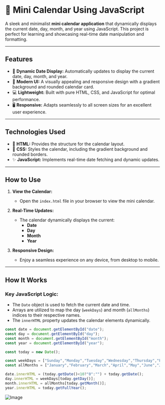 # 📅 Mini Calendar Using JavaScript

A sleek and minimalist **mini calendar application** that dynamically displays the current date, day, month, and year using JavaScript. This project is perfect for learning and showcasing real-time date manipulation and formatting.

---

## Features
- 📆 **Dynamic Date Display:** Automatically updates to display the current date, day, month, and year.
- 🎨 **Modern UI:** A visually appealing and responsive design with a gradient background and rounded calendar card.
- 💻 **Lightweight:** Built with pure HTML, CSS, and JavaScript for optimal performance.
- 🖥️ **Responsive:** Adapts seamlessly to all screen sizes for an excellent user experience.

---

## Technologies Used
- 🎨 **HTML:** Provides the structure for the calendar layout.
- 🎨 **CSS:** Styles the calendar, including the gradient background and rounded borders.
- ✨ **JavaScript:** Implements real-time date fetching and dynamic updates.

---

## How to Use

1. **View the Calendar:**
   - Open the `index.html` file in your browser to view the mini calendar.

2. **Real-Time Updates:**
   - The calendar dynamically displays the current:
     - **Date**
     - **Day**
     - **Month**
     - **Year**

3. **Responsive Design:**
   - Enjoy a seamless experience on any device, from desktop to mobile.

---

## How It Works

### Key JavaScript Logic:
- The `Date` object is used to fetch the current date and time.
- Arrays are utilized to map the day (`weekDays`) and month (`allMonths`) indices to their respective names.
- The `innerHTML` property updates the calendar elements dynamically.

```javascript
const date = document.getElementById("date");
const day = document.getElementById("day");
const month = document.getElementById("month");
const year = document.getElementById("year");

const today = new Date();

const weekDays = ["Sunday","Monday","Tuesday","Wednesday","Thursday","Friday","Saturday"];
const allMonths = ["January","February","March","April","May","June","July","August","September","October","November","December"];

date.innerHTML = (today.getDate()<10?"0":"") + today.getDate();
day.innerHTML = weekDays[today.getDay()];
month.innerHTML = allMonths[today.getMonth()];
year.innerHTML = today.getFullYear();
```

![Image](https://github.com/user-attachments/assets/9d1225c1-4c78-4382-8841-9c26858a4189)
